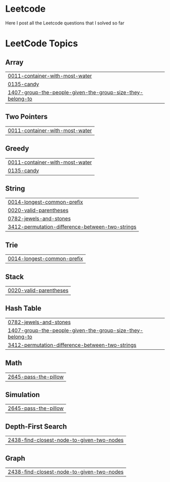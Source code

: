 # Leetcode
Here I post all the Leetcode questions that I solved so far

<!---LeetCode Topics Start-->
# LeetCode Topics
## Array
|  |
| ------- |
| [0011-container-with-most-water](https://github.com/AhmedBakry024/Leetcode/tree/master/0011-container-with-most-water) |
| [0135-candy](https://github.com/AhmedBakry024/Leetcode/tree/master/0135-candy) |
| [1407-group-the-people-given-the-group-size-they-belong-to](https://github.com/AhmedBakry024/Leetcode/tree/master/1407-group-the-people-given-the-group-size-they-belong-to) |
## Two Pointers
|  |
| ------- |
| [0011-container-with-most-water](https://github.com/AhmedBakry024/Leetcode/tree/master/0011-container-with-most-water) |
## Greedy
|  |
| ------- |
| [0011-container-with-most-water](https://github.com/AhmedBakry024/Leetcode/tree/master/0011-container-with-most-water) |
| [0135-candy](https://github.com/AhmedBakry024/Leetcode/tree/master/0135-candy) |
## String
|  |
| ------- |
| [0014-longest-common-prefix](https://github.com/AhmedBakry024/Leetcode/tree/master/0014-longest-common-prefix) |
| [0020-valid-parentheses](https://github.com/AhmedBakry024/Leetcode/tree/master/0020-valid-parentheses) |
| [0782-jewels-and-stones](https://github.com/AhmedBakry024/Leetcode/tree/master/0782-jewels-and-stones) |
| [3412-permutation-difference-between-two-strings](https://github.com/AhmedBakry024/Leetcode/tree/master/3412-permutation-difference-between-two-strings) |
## Trie
|  |
| ------- |
| [0014-longest-common-prefix](https://github.com/AhmedBakry024/Leetcode/tree/master/0014-longest-common-prefix) |
## Stack
|  |
| ------- |
| [0020-valid-parentheses](https://github.com/AhmedBakry024/Leetcode/tree/master/0020-valid-parentheses) |
## Hash Table
|  |
| ------- |
| [0782-jewels-and-stones](https://github.com/AhmedBakry024/Leetcode/tree/master/0782-jewels-and-stones) |
| [1407-group-the-people-given-the-group-size-they-belong-to](https://github.com/AhmedBakry024/Leetcode/tree/master/1407-group-the-people-given-the-group-size-they-belong-to) |
| [3412-permutation-difference-between-two-strings](https://github.com/AhmedBakry024/Leetcode/tree/master/3412-permutation-difference-between-two-strings) |
## Math
|  |
| ------- |
| [2645-pass-the-pillow](https://github.com/AhmedBakry024/Leetcode/tree/master/2645-pass-the-pillow) |
## Simulation
|  |
| ------- |
| [2645-pass-the-pillow](https://github.com/AhmedBakry024/Leetcode/tree/master/2645-pass-the-pillow) |
## Depth-First Search
|  |
| ------- |
| [2438-find-closest-node-to-given-two-nodes](https://github.com/AhmedBakry024/Leetcode/tree/master/2438-find-closest-node-to-given-two-nodes) |
## Graph
|  |
| ------- |
| [2438-find-closest-node-to-given-two-nodes](https://github.com/AhmedBakry024/Leetcode/tree/master/2438-find-closest-node-to-given-two-nodes) |
<!---LeetCode Topics End-->